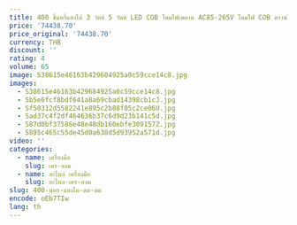 ```yaml
---
title: 400 ชิ้นหรี่แสงได้ 3 วัตต์ 5 วัตต์ LED COB โคมไฟเพดาน AC85-265V โคมไฟ COB ดาวน์ไลท์ LED โคมไฟเพดานโคมไฟบ้าน
price: '74438.70'
price_original: '74438.70'
currency: THB
discount: ''
rating: 4
volume: 65
image: S38615e46163b429684925a0c59cce14c8.jpg
images:
  - S38615e46163b429684925a0c59cce14c8.jpg
  - Sb5e6fcf8bdf641a8a69cbad14398cb1cJ.jpg
  - Sf50312d5582241e895c2b88f05c2ce06U.jpg
  - Sad37c4f2df464636b37c6d9d23b141c5d.jpg
  - S87d0bf37586e48e48db160ebfe309157Z.jpg
  - S895c465c55de45d0a638d5d93952a571d.jpg
video: ''
categories:
  - name: เครื่องมือ
    slug: เคร-องม
  - name: อะไหล่ เครื่องมือ
    slug: อะไหล-เคร-องม
slug: 400-นหร-แสงได-ตต-ตต
encode: oEb7TIw
lang: th
---
```

  